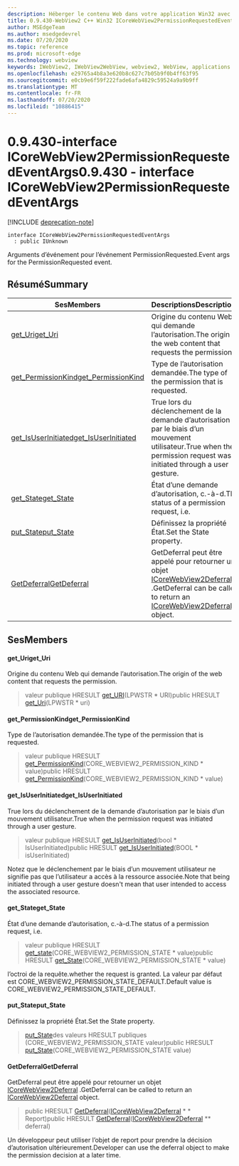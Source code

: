 ```yaml
---
description: Héberger le contenu Web dans votre application Win32 avec le contrôle Microsoft Edge WebView2
title: 0.9.430-WebView2 C++ Win32 ICoreWebView2PermissionRequestedEventArgs
author: MSEdgeTeam
ms.author: msedgedevrel
ms.date: 07/20/2020
ms.topic: reference
ms.prod: microsoft-edge
ms.technology: webview
keywords: IWebView2, IWebView2WebView, webview2, WebView, applications Win32, Win32, Edge, ICoreWebView2, ICoreWebView2Host, contrôle de navigateur, html Edge
ms.openlocfilehash: e29765a4b8a3e620b8c627c7b05b9f0b4ff63f95
ms.sourcegitcommit: e0cb9e6f59f222fade6afa4829c59524a9a9b9ff
ms.translationtype: MT
ms.contentlocale: fr-FR
ms.lasthandoff: 07/20/2020
ms.locfileid: "10886415"
---
```

# <span data-ttu-id="2cb12-104">0.9.430-interface ICoreWebView2PermissionRequestedEventArgs</span><span class="sxs-lookup"><span data-stu-id="2cb12-104">0.9.430 - interface ICoreWebView2PermissionRequestedEventArgs</span></span> 

[!INCLUDE [deprecation-note](../../includes/deprecation-note.md)]

```
interface ICoreWebView2PermissionRequestedEventArgs
  : public IUnknown
```

<span data-ttu-id="2cb12-105">Arguments d’événement pour l’événement PermissionRequested.</span><span class="sxs-lookup"><span data-stu-id="2cb12-105">Event args for the PermissionRequested event.</span></span>

## <span data-ttu-id="2cb12-106">Résumé</span><span class="sxs-lookup"><span data-stu-id="2cb12-106">Summary</span></span>

 <span data-ttu-id="2cb12-107">Ses</span><span class="sxs-lookup"><span data-stu-id="2cb12-107">Members</span></span>                        | <span data-ttu-id="2cb12-108">Descriptions</span><span class="sxs-lookup"><span data-stu-id="2cb12-108">Descriptions</span></span>
--------------------------------|---------------------------------------------
[<span data-ttu-id="2cb12-109">get_Uri</span><span class="sxs-lookup"><span data-stu-id="2cb12-109">get_Uri</span></span>](#get_uri) | <span data-ttu-id="2cb12-110">Origine du contenu Web qui demande l’autorisation.</span><span class="sxs-lookup"><span data-stu-id="2cb12-110">The origin of the web content that requests the permission.</span></span>
[<span data-ttu-id="2cb12-111">get_PermissionKind</span><span class="sxs-lookup"><span data-stu-id="2cb12-111">get_PermissionKind</span></span>](#get_permissionkind) | <span data-ttu-id="2cb12-112">Type de l’autorisation demandée.</span><span class="sxs-lookup"><span data-stu-id="2cb12-112">The type of the permission that is requested.</span></span>
[<span data-ttu-id="2cb12-113">get_IsUserInitiated</span><span class="sxs-lookup"><span data-stu-id="2cb12-113">get_IsUserInitiated</span></span>](#get_isuserinitiated) | <span data-ttu-id="2cb12-114">True lors du déclenchement de la demande d’autorisation par le biais d’un mouvement utilisateur.</span><span class="sxs-lookup"><span data-stu-id="2cb12-114">True when the permission request was initiated through a user gesture.</span></span>
[<span data-ttu-id="2cb12-115">get_State</span><span class="sxs-lookup"><span data-stu-id="2cb12-115">get_State</span></span>](#get_state) | <span data-ttu-id="2cb12-116">État d’une demande d’autorisation, c.-à-d.</span><span class="sxs-lookup"><span data-stu-id="2cb12-116">The status of a permission request, i.e.</span></span>
[<span data-ttu-id="2cb12-117">put_State</span><span class="sxs-lookup"><span data-stu-id="2cb12-117">put_State</span></span>](#put_state) | <span data-ttu-id="2cb12-118">Définissez la propriété État.</span><span class="sxs-lookup"><span data-stu-id="2cb12-118">Set the State property.</span></span>
[<span data-ttu-id="2cb12-119">GetDeferral</span><span class="sxs-lookup"><span data-stu-id="2cb12-119">GetDeferral</span></span>](#getdeferral) | <span data-ttu-id="2cb12-120">GetDeferral peut être appelé pour retourner un objet [ICoreWebView2Deferral](ICoreWebView2Deferral.md) .</span><span class="sxs-lookup"><span data-stu-id="2cb12-120">GetDeferral can be called to return an [ICoreWebView2Deferral](ICoreWebView2Deferral.md) object.</span></span>

## <span data-ttu-id="2cb12-121">Ses</span><span class="sxs-lookup"><span data-stu-id="2cb12-121">Members</span></span>

#### <span data-ttu-id="2cb12-122">get_Uri</span><span class="sxs-lookup"><span data-stu-id="2cb12-122">get_Uri</span></span> 

<span data-ttu-id="2cb12-123">Origine du contenu Web qui demande l’autorisation.</span><span class="sxs-lookup"><span data-stu-id="2cb12-123">The origin of the web content that requests the permission.</span></span>

> <span data-ttu-id="2cb12-124">valeur publique HRESULT [get_URI](#get_uri)(LPWSTR \* URI)</span><span class="sxs-lookup"><span data-stu-id="2cb12-124">public HRESULT [get_Uri](#get_uri)(LPWSTR \* uri)</span></span>

#### <span data-ttu-id="2cb12-125">get_PermissionKind</span><span class="sxs-lookup"><span data-stu-id="2cb12-125">get_PermissionKind</span></span> 

<span data-ttu-id="2cb12-126">Type de l’autorisation demandée.</span><span class="sxs-lookup"><span data-stu-id="2cb12-126">The type of the permission that is requested.</span></span>

> <span data-ttu-id="2cb12-127">valeur publique HRESULT [get_PermissionKind](#get_permissionkind)(CORE_WEBVIEW2_PERMISSION_KIND \* value)</span><span class="sxs-lookup"><span data-stu-id="2cb12-127">public HRESULT [get_PermissionKind](#get_permissionkind)(CORE_WEBVIEW2_PERMISSION_KIND \* value)</span></span>

#### <span data-ttu-id="2cb12-128">get_IsUserInitiated</span><span class="sxs-lookup"><span data-stu-id="2cb12-128">get_IsUserInitiated</span></span> 

<span data-ttu-id="2cb12-129">True lors du déclenchement de la demande d’autorisation par le biais d’un mouvement utilisateur.</span><span class="sxs-lookup"><span data-stu-id="2cb12-129">True when the permission request was initiated through a user gesture.</span></span>

> <span data-ttu-id="2cb12-130">valeur publique HRESULT [get_IsUserInitiated](#get_isuserinitiated)(bool \* IsUserInitiated)</span><span class="sxs-lookup"><span data-stu-id="2cb12-130">public HRESULT [get_IsUserInitiated](#get_isuserinitiated)(BOOL \* isUserInitiated)</span></span>

<span data-ttu-id="2cb12-131">Notez que le déclenchement par le biais d’un mouvement utilisateur ne signifie pas que l’utilisateur a accès à la ressource associée.</span><span class="sxs-lookup"><span data-stu-id="2cb12-131">Note that being initiated through a user gesture doesn't mean that user intended to access the associated resource.</span></span>

#### <span data-ttu-id="2cb12-132">get_State</span><span class="sxs-lookup"><span data-stu-id="2cb12-132">get_State</span></span> 

<span data-ttu-id="2cb12-133">État d’une demande d’autorisation, c.-à-d.</span><span class="sxs-lookup"><span data-stu-id="2cb12-133">The status of a permission request, i.e.</span></span>

> <span data-ttu-id="2cb12-134">valeur publique HRESULT [get_state](#get_state)(CORE_WEBVIEW2_PERMISSION_STATE \* value)</span><span class="sxs-lookup"><span data-stu-id="2cb12-134">public HRESULT [get_State](#get_state)(CORE_WEBVIEW2_PERMISSION_STATE \* value)</span></span>

<span data-ttu-id="2cb12-135">l’octroi de la requête.</span><span class="sxs-lookup"><span data-stu-id="2cb12-135">whether the request is granted.</span></span> <span data-ttu-id="2cb12-136">La valeur par défaut est CORE_WEBVIEW2_PERMISSION_STATE_DEFAULT.</span><span class="sxs-lookup"><span data-stu-id="2cb12-136">Default value is CORE_WEBVIEW2_PERMISSION_STATE_DEFAULT.</span></span>

#### <span data-ttu-id="2cb12-137">put_State</span><span class="sxs-lookup"><span data-stu-id="2cb12-137">put_State</span></span> 

<span data-ttu-id="2cb12-138">Définissez la propriété État.</span><span class="sxs-lookup"><span data-stu-id="2cb12-138">Set the State property.</span></span>

> <span data-ttu-id="2cb12-139">[put_State](#put_state)des valeurs HRESULT publiques (CORE_WEBVIEW2_PERMISSION_STATE valeur)</span><span class="sxs-lookup"><span data-stu-id="2cb12-139">public HRESULT [put_State](#put_state)(CORE_WEBVIEW2_PERMISSION_STATE value)</span></span>

#### <span data-ttu-id="2cb12-140">GetDeferral</span><span class="sxs-lookup"><span data-stu-id="2cb12-140">GetDeferral</span></span> 

<span data-ttu-id="2cb12-141">GetDeferral peut être appelé pour retourner un objet [ICoreWebView2Deferral](ICoreWebView2Deferral.md) .</span><span class="sxs-lookup"><span data-stu-id="2cb12-141">GetDeferral can be called to return an [ICoreWebView2Deferral](ICoreWebView2Deferral.md) object.</span></span>

> <span data-ttu-id="2cb12-142">public HRESULT [GetDeferral](#getdeferral)([ICoreWebView2Deferral](ICoreWebView2Deferral.md) \* \* Report)</span><span class="sxs-lookup"><span data-stu-id="2cb12-142">public HRESULT [GetDeferral](#getdeferral)([ICoreWebView2Deferral](ICoreWebView2Deferral.md) \*\* deferral)</span></span>

<span data-ttu-id="2cb12-143">Un développeur peut utiliser l’objet de report pour prendre la décision d’autorisation ultérieurement.</span><span class="sxs-lookup"><span data-stu-id="2cb12-143">Developer can use the deferral object to make the permission decision at a later time.</span></span>

